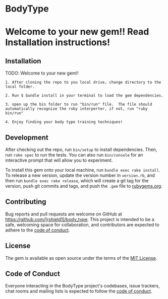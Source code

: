 # BodyType

# Welcome to your new gem!! Read Installation instructions!


## Installation

TODO:
    Welcome to your new gem!! 

    1. After cloning the repo to you local drive, change directory to the local folder.

    2. Run $ bundle install in your terminal to load the gem dependencies.

    3. open up the bin folder to run "bin/run" file.  The file should automatically recognize the ruby interperter, if not, run "ruby bin/run"
    
    4. Enjoy finding your body type training techniques!

## Development

After checking out the repo, run `bin/setup` to install dependencies. Then, run `rake spec` to run the tests. You can also run `bin/console` for an interactive prompt that will allow you to experiment.

To install this gem onto your local machine, run `bundle exec rake install`. To release a new version, update the version number in `version.rb`, and then run `bundle exec rake release`, which will create a git tag for the version, push git commits and tags, and push the `.gem` file to [rubygems.org](https://rubygems.org).

## Contributing

Bug reports and pull requests are welcome on GitHub at https://github.com/[rshield1]/body_type. This project is intended to be a safe, welcoming space for collaboration, and contributors are expected to adhere to the [code of conduct](https://github.com/[USERNAME]/body_type/blob/master/CODE_OF_CONDUCT.md).


## License

The gem is available as open source under the terms of the [MIT License](https://opensource.org/licenses/MIT).

## Code of Conduct

Everyone interacting in the BodyType project's codebases, issue trackers, chat rooms and mailing lists is expected to follow the [code of conduct](https://github.com/[USERNAME]/body_type/blob/master/CODE_OF_CONDUCT.md).
